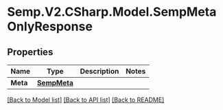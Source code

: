 # Semp.V2.CSharp.Model.SempMetaOnlyResponse
## Properties

Name | Type | Description | Notes
------------ | ------------- | ------------- | -------------
**Meta** | [**SempMeta**](SempMeta.md) |  | 

[[Back to Model list]](../README.md#documentation-for-models) [[Back to API list]](../README.md#documentation-for-api-endpoints) [[Back to README]](../README.md)

